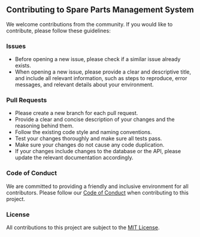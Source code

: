 Contributing to Spare Parts Management System
---------------------------------------------

We welcome contributions from the community. If you would like to contribute, please follow these guidelines:

### Issues

-   Before opening a new issue, please check if a similar issue already exists.
-   When opening a new issue, please provide a clear and descriptive title, and include all relevant information, such as steps to reproduce, error messages, and relevant details about your environment.

### Pull Requests

-   Please create a new branch for each pull request.
-   Provide a clear and concise description of your changes and the reasoning behind them.
-   Follow the existing code style and naming conventions.
-   Test your changes thoroughly and make sure all tests pass.
-   Make sure your changes do not cause any code duplication.
-   If your changes include changes to the database or the API, please update the relevant documentation accordingly.

### Code of Conduct

We are committed to providing a friendly and inclusive environment for all contributors. Please follow our [Code of Conduct](https://github.com/your-organization/your-project/blob/master/CODE_OF_CONDUCT.md) when contributing to this project.

### License

All contributions to this project are subject to the [MIT License](https://github.com/nuSapb/spare-parts-management-system.git).